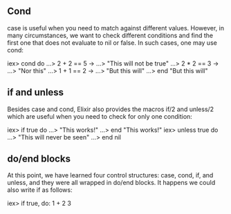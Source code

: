 ## Cond

case is useful when you need to match against different values. However, in many circumstances, we want to check different conditions and find the first one that does not evaluate to nil or false. In such cases, one may use cond:

iex> cond do
...>   2 + 2 == 5 ->
...>     "This will not be true"
...>   2 * 2 == 3 ->
...>     "Nor this"
...>   1 + 1 == 2 ->
...>     "But this will"
...> end
"But this will"

## if and unless

Besides case and cond, Elixir also provides the macros if/2 and unless/2 which are useful when you need to check for only one condition:

iex> if true do
...>   "This works!"
...> end
"This works!"
iex> unless true do
...>   "This will never be seen"
...> end
nil

## do/end blocks

At this point, we have learned four control structures: case, cond, if, and unless, and they were all wrapped in do/end blocks. It happens we could also write if as follows:

iex> if true, do: 1 + 2
3



